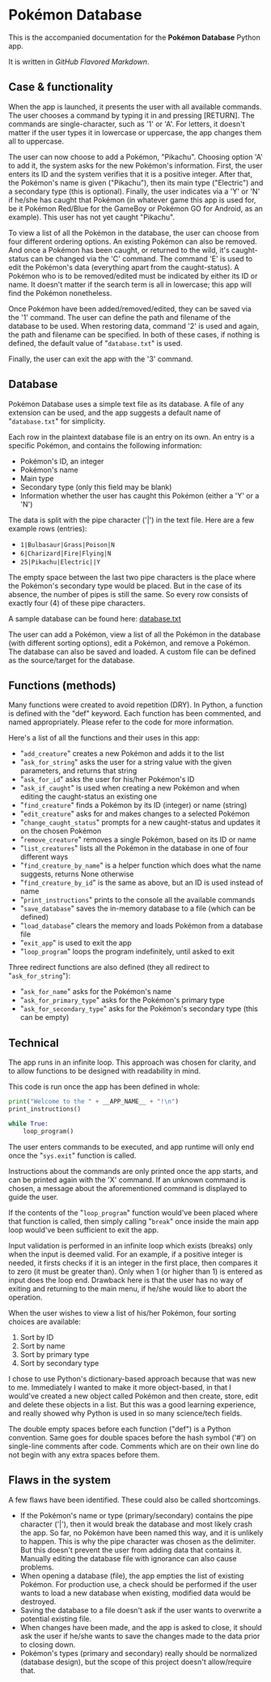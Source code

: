 # Pokémon Database

This is the accompanied documentation for the **Pokémon Database** Python app.

It is written in _GitHub Flavored Markdown_.

## Case & functionality

When the app is launched, it presents the user with all available commands. The user chooses a command by typing it in and pressing [RETURN]. The commands are single-character, such as '1' or 'A'. For letters, it doesn't matter if the user types it in lowercase or uppercase, the app changes them all to uppercase.

The user can now choose to add a Pokémon, "Pikachu". Choosing option 'A' to add it, the system asks for the new Pokémon's information. First, the user enters its ID and the system verifies that it is a positive integer. After that, the Pokémon's name is given ("Pikachu"), then its main type ("Electric") and a secondary type (this is optional). Finally, the user indicates via a 'Y' or 'N' if he/she has caught that Pokémon (in whatever game this app is used for, be it Pokémon Red/Blue for the GameBoy or Pokémon GO for Android, as an example). This user has not yet caught "Pikachu".

To view a list of all the Pokémon in the database, the user can choose from four different ordering options. An existing Pokémon can also be removed. And once a Pokémon has been caught, or returned to the wild, it's caught-status can be changed via the 'C' command. The command 'E' is used to edit the Pokémon's data (everything apart from the caught-status). A Pokémon who is to be removed/edited must be indicated by either its ID or name. It doesn't matter if the search term is all in lowercase; this app will find the Pokémon nonetheless.

Once Pokémon have been added/removed/edited, they can be saved via the '1' command. The user can define the path and filename of the database to be used. When restoring data, command '2' is used and again, the path and filename can be specified. In both of these cases, if nothing is defined, the default value of "`database.txt`" is used.

Finally, the user can exit the app with the '3' command.

## Database

Pokémon Database uses a simple text file as its database. A file of any extension can be used, and the app suggests a default name of "`database.txt`" for simplicity.

Each row in the plaintext database file is an entry on its own. An entry is a specific Pokémon, and contains the following information:

- Pokémon's ID, an integer
- Pokémon's name
- Main type
- Secondary type (only this field may be blank)
- Information whether the user has caught this Pokémon (either a 'Y' or a 'N')

The data is split with the pipe character ('|') in the text file. Here are a few example rows (entries):

- `1|Bulbasaur|Grass|Poison|N`
- `6|Charizard|Fire|Flying|N`
- `25|Pikachu|Electric||Y`

The empty space between the last two pipe characters is the place where the Pokémon's secondary type would be placed. But in the case of its absence, the number of pipes is still the same. So every row consists of exactly four (4) of these pipe characters.

A sample database can be found here: [database.txt](https://github.com/gotonode/creatures/blob/master/database.txt)

The user can add a Pokémon, view a list of all the Pokémon in the database (with different sorting options), edit a Pokémon, and remove a Pokémon. The database can also be saved and loaded. A custom file can be defined as the source/target for the database.

## Functions (methods)

Many functions were created to avoid repetition (DRY). In Python, a function is defined with the "def" keyword. Each function has been commented, and named appropriately. Please refer to the code for more information.

Here's a list of all the functions and their uses in this app:

- "`add_creature`" creates a new Pokémon and adds it to the list
- "`ask_for_string`" asks the user for a string value with the given parameters, and returns that string
- "`ask_for_id`" asks the user for his/her Pokémon's ID
- "`ask_if_caught`" is used when creating a new Pokémon and when editing the caught-status an existing one
- "`find_creature`" finds a Pokémon by its ID (integer) or name (string)
- "`edit_creature`" asks for and makes changes to a selected Pokémon
- "`change_caught_status`" prompts for a new caught-status and updates it on the chosen Pokémon
- "`remove_creature`" removes a single Pokémon, based on its ID or name
- "`list_creatures`" lists all the Pokémon in the database in one of four different ways
- "`find_creature_by_name`" is a helper function which does what the name suggests, returns None otherwise
- "`find_creature_by_id`" is the same as above, but an ID is used instead of name
- "`print_instructions`" prints to the console all the available commands
- "`save_database`" saves the in-memory database to a file (which can be defined)
- "`load_database`" clears the memory and loads Pokémon from a database file
- "`exit_app`" is used to exit the app
- "`loop_program`" loops the program indefinitely, until asked to exit

Three redirect functions are also defined (they all redirect to "`ask_for_string`"):

- "`ask_for_name`" asks for the Pokémon's name
- "`ask_for_primary_type`" asks for the Pokémon's primary type
- "`ask_for_secondary_type`" asks for the Pokémon's secondary type (this can be empty)

## Technical

The app runs in an infinite loop. This approach was chosen for clarity, and to allow functions to be designed with readability in mind.

This code is run once the app has been defined in whole:

```python
print("Welcome to the " + __APP_NAME__ + "!\n")
print_instructions()

while True:
    loop_program()
```

The user enters commands to be executed, and app runtime will only end once the "`sys.exit`" function is called.

Instructions about the commands are only printed once the app starts, and can be printed again with the 'X' command. If an unknown command is chosen, a message about the aforementioned command is displayed to guide the user.

If the contents of the "`loop_program`" function would've been placed where that function is called, then simply calling "`break`" once inside the main app loop would've been sufficient to exit the app.

Input validation is performed in an infinite loop which exists (breaks) only when the input is deemed valid. For an example, if a positive integer is needed, it firsts checks if it is an integer in the first place, then compares it to zero (it must be greater than). Only when 1 (or higher than 1) is entered as input does the loop end. Drawback here is that the user has no way of exiting and returning to the main menu, if he/she would like to abort the operation.

When the user wishes to view a list of his/her Pokémon, four sorting choices are available:

1. Sort by ID
2. Sort by name
3. Sort by primary type
4. Sort by secondary type

I chose to use Python's dictionary-based approach because that was new to me. Immediately I wanted to make it more object-based, in that I would've created a new object called Pokémon and then create, store, edit and delete these objects in a list. But this was a good learning experience, and really showed why Python is used in so many science/tech fields.

The double empty spaces before each function ("def") is a Python convention. Same goes for double spaces before the hash symbol ('#') on single-line comments after code. Comments which are on their own line do not begin with any extra spaces before them.

## Flaws in the system

A few flaws have been identified. These could also be called shortcomings.

- If the Pokémon's name or type (primary/secondary) contains the pipe character ('|'), then it would break the database and most likely crash the app. So far, no Pokémon have been named this way, and it is unlikely to happen. This is why the pipe character was chosen as the delimiter. But this doesn't prevent the user from adding data that contains it. Manually editing the database file with ignorance can also cause problems.
- When opening a database (file), the app empties the list of existing Pokémon. For production use, a check should be performed if the user wants to load a new database when existing, modified data would be destroyed.
- Saving the database to a file doesn't ask if the user wants to overwrite a potential existing file.
- When changes have been made, and the app is asked to close, it should ask the user if he/she wants to save the changes made to the data prior to closing down.
- Pokémon's types (primary and secondary) really should be normalized (database design), but the scope of this project doesn't allow/require that.
